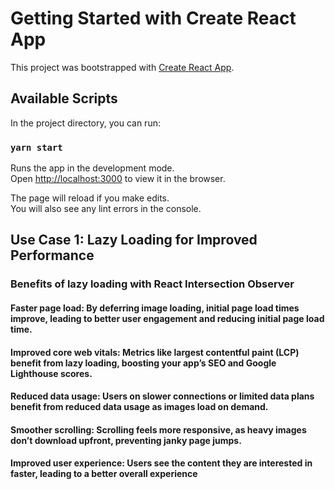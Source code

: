 # Getting Started with Create React App

This project was bootstrapped with [Create React App](https://github.com/facebook/create-react-app).

## Available Scripts

In the project directory, you can run:

### `yarn start`

Runs the app in the development mode.\
Open [http://localhost:3000](http://localhost:3000) to view it in the browser.

The page will reload if you make edits.\
You will also see any lint errors in the console.

## Use Case 1: Lazy Loading for Improved Performance

### Benefits of lazy loading with React Intersection Observer

#### Faster page load: By deferring image loading, initial page load times improve, leading to better user engagement and reducing initial page load time.

#### Improved core web vitals: Metrics like largest contentful paint (LCP) benefit from lazy loading, boosting your app’s SEO and Google Lighthouse scores.

#### Reduced data usage: Users on slower connections or limited data plans benefit from reduced data usage as images load on demand.

#### Smoother scrolling: Scrolling feels more responsive, as heavy images don’t download upfront, preventing janky page jumps.

#### Improved user experience: Users see the content they are interested in faster, leading to a better overall experience
